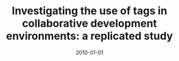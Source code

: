 ---
title: "Investigating the use of tags in collaborative development environments: a replicated study"
collection: publications
category: conferences
permalink: /publication/2010-01-01-Investigating-the-use-of-tags-in-collaborative-development-environments-a-replicated-study
date: 2010-01-01
venue: 'In Proc. of the International Symposium on Empirical Software Engineering and Measurement, ESEM 2010, 16-17 September 2010, Bolzano/Bozen, Italy'
paperurl: 'https://doi.org/10.1145/1852786.1852818'
citation: ' Fabio Calefato,  Domenico Gendarmi,  Filippo Lanubile, &quot;Investigating the use of tags in collaborative development environments: a replicated study.&quot; <i>In Proc. of the International Symposium on Empirical Software Engineering and Measurement, ESEM 2010, 16-17 September 2010, Bolzano/Bozen, Italy</i>, 2010.'
doi: https://doi.org/10.1145/1852786.1852818
---